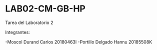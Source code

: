 # LAB02-CM-GB-HP
Tarea del Laboratorio 2

Integrantes:

-Moscol Durand Carlos 20180463I
-Portillo Delgado Hannu 20185508K
